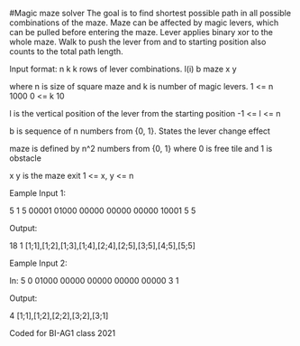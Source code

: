 #Magic maze solver
The goal is to find shortest possible path in all possible combinations of the maze.
Maze can be affected by magic levers, which can be pulled before entering the maze. Lever applies binary xor to the whole maze. Walk to push the lever from and to starting position also counts to the total path length.


Input format:
n k
k rows of lever combinations.
    l(i) b
maze
x y

where n is size of square maze and k is number of magic levers.
1 <= n 1000
0 <= k 10

l is the vertical position of the lever from the starting position
-1 <= l <= n 

b is sequence of n numbers from {0, 1}. States the lever change effect

maze is defined by n^2 numbers from {0, 1} where 0 is free tile and 1 is obstacle

x y is the maze exit
1 <= x, y <= n



Eample Input 1:

5 1
5 00001
01000 00000 00000 00000 10001
5 5


Output:

18
1
[1;1],[1;2],[1;3],[1;4],[2;4],[2;5],[3;5],[4;5],[5;5]



Eample Input 2:

In:
5 0
01000 00000 00000 00000 00000
3 1



Output:

4
[1;1],[1;2],[2;2],[3;2],[3;1]


Coded for BI-AG1 class 2021
